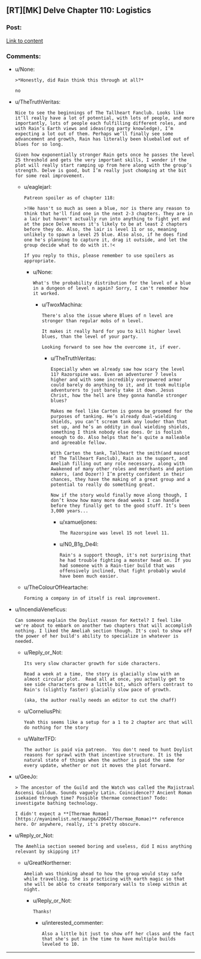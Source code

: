 ## [RT][MK] Delve Chapter 110: Logistics

### Post:

[Link to content](https://www.royalroad.com/fiction/25225/delve/chapter/546548/110-logistics)

### Comments:

- u/None:
  ```
  >*Honestly, did Rain think this through at all?*

  no
  ```

- u/TheTruthVeritas:
  ```
  Nice to see the beginnings of The Tallheart Fanclub. Looks like it’ll really have a lot of potential, with lots of people, and more importantly, lots of people each fulfilling different roles, and with Rain’s Earth views and ideas(rpg party knowledge), I’m expecting a lot out of them. Perhaps we’ll finally see some advancement and growth, Rain has literally been blueballed out of blues for so long.

  Given how exponentially stronger Rain gets once he passes the level 25 threshold and gets the very important skills, I wonder if the plot will really start ramping up from here along with the group’s strength. Delve is good, but I’m really just chomping at the bit for some real improvement.
  ```

  - u/eaglejarl:
    ```
    Patreon spoiler as of chapter 118:

    >!He hasn't so much as seen a blue, nor is there any reason to think that he'll find one in the next 2-3 chapters. They are in a lair but haven't actually run into anything to fight yet and at the pace Delve moves it's likely to be at least 2 chapters before they do. Also, the lair is level 11 or so, meaning unlikely to spawn a level 25 blue. Also also, if he does find one he's planning to capture it, drag it outside, and let the group decide what to do with it.!<

    If you reply to this, please remember to use spoilers as appropriate.
    ```

    - u/None:
      ```
      What's the probability distribution for the level of a blue in a dungeon of level n again? Sorry, I can't remember how it worked.
      ```

      - u/TwoxMachina:
        ```
        There's also the issue where Blues of n level are stronger than regular mobs of n level.

        It makes it really hard for you to kill higher level blues, than the level of your party.

        Looking forward to see how the overcome it, if ever.
        ```

        - u/TheTruthVeritas:
          ```
          Especially when we already saw how scary the level 11? Razorspine was. Even an adventurer 7 levels higher and with some incredibly overpowered armor could barely do anything to it, and it took multiple adventurers to just barely take it down. Jesus Christ, how the hell are they gonna handle stronger blues?

          Makes me feel like Carten is gonna be groomed for the purposes of tanking. He’s already dual-wielding shields, you can’t scream tank any louder than that set up, and he’s an oddity in dual wielding shields, something I think nobody else does. Or is foolish enough to do. Also helps that he’s quite a malleable and agreeable fellow.

          With Carten the tank, Tallheart the smith(and mascot of The Tallheart Fanclub), Rain as the support, and Ameliah filling out any role necessary, along with Awakened of many other roles and merchants and potion makers, (and Dozer!) I’m pretty confident in their chances, they have the making of a great group and a potential to really do something great.

          Now if the story would finally move along though, I don’t know how many more dead weeks I can handle before they finally get to the good stuff. It’s been 3,000 years...
          ```

          - u/xamueljones:
            ```
            The Razorspine was level 15 not level 11.
            ```

          - u/N0_B1g_De4l:
            ```
            Rain's a support though, it's not surprising that he had trouble fighting a monster head on. If you had someone with a Rain-tier build that was offensively inclined, that fight probably would have been much easier.
            ```

  - u/TheColourOfHeartache:
    ```
    Forming a company in of itself is real improvement.
    ```

- u/IncendiaVeneficus:
  ```
  Can someone explain the Doylist reason for Kettel? I feel like we're about to embark on another two chapters that will accomplish nothing. I liked the Ameliah section though. It's cool to show off the power of her build's ability to specialize in whatever is needed.
  ```

  - u/Reply_or_Not:
    ```
    Its very slow character growth for side characters.  

    Read a week at a time, the story is glacially slow with an almost circular plot.  Read all at once, you actually get to see side characters grow a little bit, which offers contrast to Rain's (slightly faster) glacially slow pace of growth.

    (aka, the author really needs an editor to cut the chaff)
    ```

  - u/CorneliusPhi:
    ```
    Yeah this seems like a setup for a 1 to 2 chapter arc that will do nothing for the story
    ```

  - u/WalterTFD:
    ```
    The author is paid via patreon.  You don't need to hunt Doylist reasons for sprawl with that incentive structure. It is the natural state of things when the author is paid the same for every update, whether or not it moves the plot forward.
    ```

- u/GeeJo:
  ```
  > The ancestor of the Guild and the Watch was called the Majistraal Ascensi Guildum. Sounds vaguely Latin. Coincidence?? Ancient Roman isekaied through time? Possible thermae connection? Todo: investigate bathing technology.   

  I didn't expect a **[Thermae Romae](https://myanimelist.net/manga/20647/Thermae_Romae)** reference here. Or anywhere, really, it's pretty obscure.
  ```

- u/Reply_or_Not:
  ```
  The Amehlia section seemed boring and useless, did I miss anything relevant by skipping it?
  ```

  - u/GreatNortherner:
    ```
    Ameliah was thinking ahead to how the group would stay safe while travelling. She is practicing with earth magic so that she will be able to create temporary walls to sleep within at night.
    ```

    - u/Reply_or_Not:
      ```
      Thanks!
      ```

      - u/interested_commenter:
        ```
        Also a little bit just to show off her class and the fact that she's put in the time to have multiple builds leveled to 10.
        ```

---

